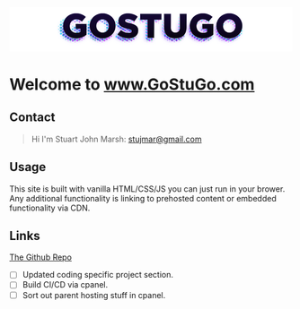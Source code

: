 ![header](img/readme.png)

# Welcome to www.GoStuGo.com 

## Contact
<!-- --- -->
> Hi I'm Stuart John Marsh:
> stujmar@gmail.com

## Usage
<!-- --- -->
This site is built with vanilla HTML/CSS/JS you can just run in your brower.
Any additional functionality is linking to prehosted content or embedded functionality via CDN.

## Links
<!-- --- -->
[The Github Repo](https://github.com/stujmar/gostugo)

<!-- ### To Do 
--- -->
* [ ] Updated coding specific project section.
* [ ] Build CI/CD via cpanel.
* [ ] Sort out parent hosting stuff in cpanel.